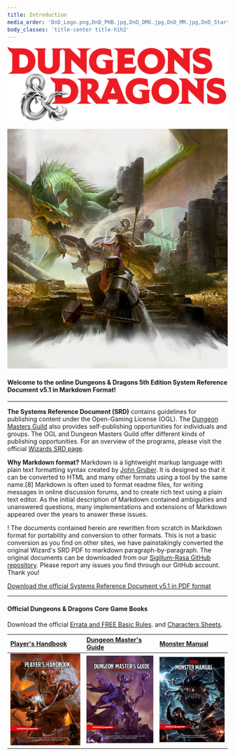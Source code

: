 ```yaml
---
title: Introduction
media_order: 'DnD_Logo.png,DnD_PHB.jpg,DnD_DMG.jpg,DnD_MM.jpg,DnD_Starter_Art.jpg'
body_classes: 'title-center title-h1h2'
---
```


![D&D Logo](DnD_Logo.png)

![Starter Image](DnD_Starter_Art.jpg)

#### Welcome to the online Dungeons & Dragons 5th Edition System Reference Document v5.1 in Markdown Format!

---

**The Systems Reference Document (SRD)** contains guidelines for publishing content under the Open-Gaming License (OGL). The [Dungeon Masters Guild](http://dungeonmastersguild.com/) also provides self-publishing opportunities for individuals and groups. The OGL and Dungeon Masters Guild offer different kinds of publishing opportunities. For an overview of the programs, please visit the official [Wizards SRD page](http://dnd.wizards.com/articles/features/systems-reference-document-srd).

**Why Markdown format?** Markdown is a lightweight markup language with plain text formatting syntax created by [John Gruber](https://daringfireball.net). It is designed so that it can be converted to HTML and many other formats using a tool by the same name.[8] Markdown is often used to format readme files, for writing messages in online discussion forums, and to create rich text using a plain text editor. As the initial description of Markdown contained ambiguities and unanswered questions, many implementations and extensions of Markdown appeared over the years to answer these issues.

! The documents contained herein are rewritten from scratch in Markdown format for portability and conversion to other formats. This is not a basic conversion as you find on other sites, we have painstakingly converted the original Wizard's SRD PDF to markdown paragraph-by-paragraph. The original documents can be downloaded from our [Sigillum-Rasa GitHub repository](https://github.com/sigillumrasa/OGL-SRD5). Please report any issues you find through our GitHub account. Thank you!

[Download the official Systems Reference Document v5.1 in PDF format](http://media.wizards.com/2016/downloads/DND/SRD-OGL_V5.1.pdf)

---

#### Official Dungeons & Dragons Core Game Books

Download the official [Errata and FREE Basic Rules](http://dnd.wizards.com/articles/features/basicrules). and [Characters Sheets](http://dnd.wizards.com/articles/features/character_sheets).

|  [Player's Handbook](https://www.amazon.com/Players-Handbook-Dungeons-Dragons-Wizards/dp/0786965606/ref=asap_bc?ie=UTF8)  |  [Dungeon Master's Guide](https://www.amazon.com/Dungeon-Masters-Guide-Core-Rulebook/dp/0786965622/ref=asap_bc?ie=UTF8)  |  [Monster Manual](https://www.amazon.com/Monster-Manual-Core-Rulebook-Wizards/dp/0786965614/ref=asap_bc?ie=UTF8)  |
|  :-----          |  :-----          |  :-----          |
|  ![PHB](DnD_PHB.jpg) |  ![DMG](DnD_DMG.jpg) |  ![MM](DnD_MM.jpg) |





